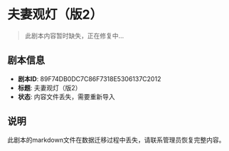 # 夫妻观灯（版2）

> 此剧本内容暂时缺失，正在修复中...

## 剧本信息
- **剧本ID**: 89F74DB0DC7C86F7318E5306137C2012
- **标题**: 夫妻观灯（版2）
- **状态**: 内容文件丢失，需要重新导入

## 说明
此剧本的markdown文件在数据迁移过程中丢失，请联系管理员恢复完整内容。